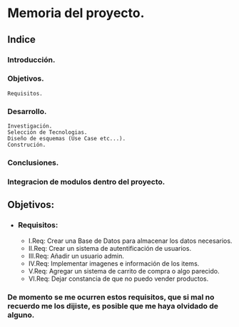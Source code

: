 # Memoria del proyecto.

 ## Indice   
 
  ### Introducción.
  ### Objetivos. 
    Requisitos.
  ### Desarrollo.
    Investigación.
    Selección de Tecnologias.
    Diseño de esquemas (Use Case etc...).
    Construción.
     
  ### Conclusiones.
  ### Integracion de modulos dentro del proyecto.  



## Objetivos:

 
 
 -  ### Requisitos:

    + I.Req: Crear una Base de Datos para almacenar los datos necesarios.
    + II.Req: Crear un sistema de autentificación de usuarios.
    + III.Req: Añadir un usuario admin.
    + IV.Req: Implementar imagenes e información de los items.
    + V.Req: Agregar un sistema de carrito de compra o algo parecido.
    + VI.Req: Dejar constancia de que no puedo vender productos.


### De momento se me ocurren estos requisitos, que si mal no recuerdo me los dijiste, es posible que me haya olvidado de alguno.
